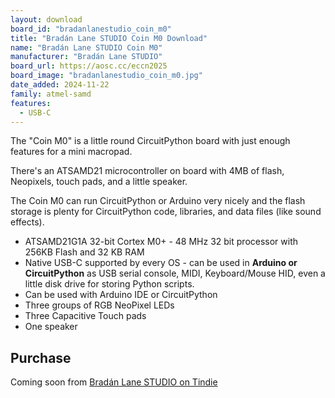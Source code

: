 ```yaml
---
layout: download
board_id: "bradanlanestudio_coin_m0"
title: "Bradán Lane STUDIO Coin M0 Download"
name: "Bradán Lane STUDIO Coin M0"
manufacturer: "Bradán Lane STUDIO"
board_url: https://aosc.cc/eccn2025
board_image: "bradanlanestudio_coin_m0.jpg"
date_added: 2024-11-22
family: atmel-samd
features:
  - USB-C
---
```


The "Coin M0" is a little round CircuitPython board with just enough features for a mini macropad.

There's an ATSAMD21 microcontroller on board with 4MB of flash, Neopixels, touch pads, and a little speaker.

The Coin M0 can run CircuitPython or Arduino very nicely and the flash storage is plenty for CircuitPython code, libraries, and data files (like sound effects).

- ATSAMD21G1A 32-bit Cortex M0+ - 48 MHz 32 bit processor with 256KB Flash and 32 KB RAM
- Native USB-C supported by every OS - can be used in **Arduino or CircuitPython** as USB serial console, MIDI, Keyboard/Mouse HID, even a little disk drive for storing Python scripts.
- Can be used with Arduino IDE or CircuitPython
- Three groups of RGB NeoPixel LEDs
- Three Capacitive Touch pads
- One speaker

## Purchase

Coming soon from [Bradán Lane STUDIO on Tindie](https://www.tindie.com/stores/bradanlane/)

